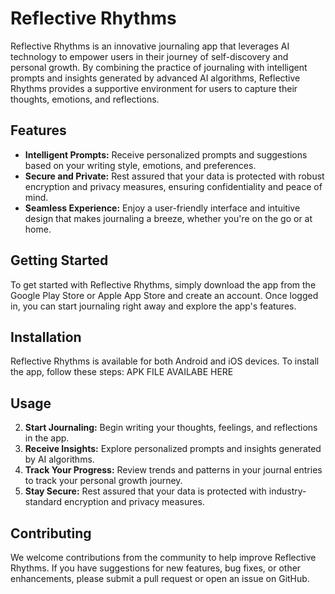 # Reflective Rhythms

Reflective Rhythms is an innovative journaling app that leverages AI technology to empower users in their journey of self-discovery and personal growth. By combining the practice of journaling with intelligent prompts and insights generated by advanced AI algorithms, Reflective Rhythms provides a supportive environment for users to capture their thoughts, emotions, and reflections.

## Features

- **Intelligent Prompts:** Receive personalized prompts and suggestions based on your writing style, emotions, and preferences.
- **Secure and Private:** Rest assured that your data is protected with robust encryption and privacy measures, ensuring confidentiality and peace of mind.
- **Seamless Experience:** Enjoy a user-friendly interface and intuitive design that makes journaling a breeze, whether you're on the go or at home.

## Getting Started

To get started with Reflective Rhythms, simply download the app from the Google Play Store or Apple App Store and create an account. Once logged in, you can start journaling right away and explore the app's features.

## Installation

Reflective Rhythms is available for both Android and iOS devices. To install the app, follow these steps:
APK  FILE AVAILABE HERE

## Usage

2. **Start Journaling:** Begin writing your thoughts, feelings, and reflections in the app.
3. **Receive Insights:** Explore personalized prompts and insights generated by AI algorithms.
4. **Track Your Progress:** Review trends and patterns in your journal entries to track your personal growth journey.
5. **Stay Secure:** Rest assured that your data is protected with industry-standard encryption and privacy measures.

## Contributing

We welcome contributions from the community to help improve Reflective Rhythms. If you have suggestions for new features, bug fixes, or other enhancements, please submit a pull request or open an issue on GitHub.

